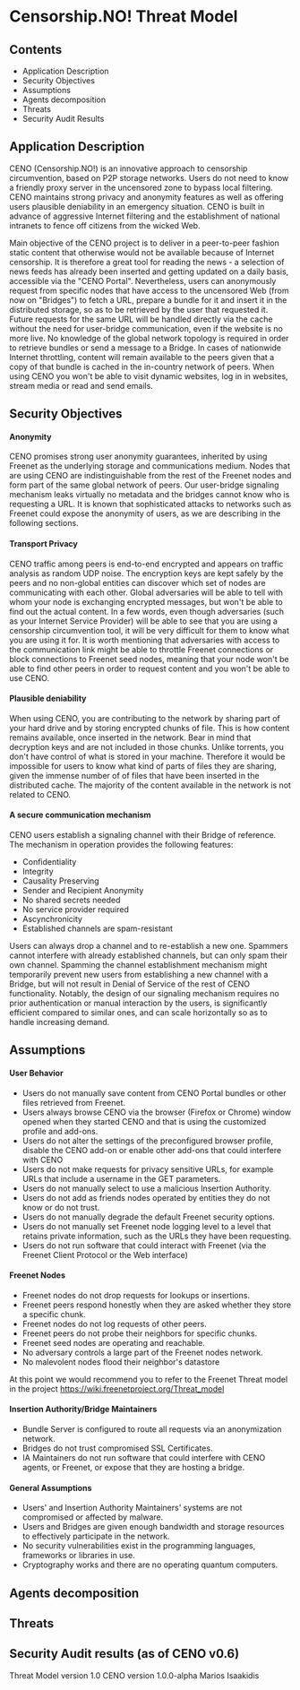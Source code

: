 # Censorship.NO! Threat Model

## Contents

  * Application Description
  * Security Objectives
  * Assumptions
  * Agents decomposition
  * Threats
  * Security Audit Results


## Application Description

CENO (Censorship.NO!) is an innovative approach to censorship circumvention,
based on P2P storage networks. Users do not need to know a friendly
proxy server in the uncensored zone to bypass local filtering. CENO maintains
strong privacy and anonymity features as well as offering users plausible
deniability in an emergency situation. CENO is built in advance of aggressive
Internet filtering and the establishment of national intranets to fence off
citizens from the wicked Web.

Main objective of the CENO project is to deliver in a peer-to-peer fashion
static content that otherwise would not be available because of Internet
censorship. It is therefore a great tool for reading the news - a selection of
news feeds has already been inserted and getting updated on a daily basis,
accessible via the "CENO Portal". Nevertheless, users can anonymously request
from specific nodes that have access to the uncensored Web (from now on
"Bridges") to fetch a URL, prepare a bundle for it and insert it in the
distributed storage, so as to be retrieved by the user that requested it. Future
requests for the same URL will be handled directly via the cache without the
need for user-bridge communication, even if the website is no more live. No
knowledge of the global network topology is required in order to retrieve
bundles or send a message to a Bridge. In cases of nationwide Internet
throttling, content will remain available to the peers given that a copy of that
bundle is cached in the in-country network of peers. When using CENO you won't
be able to visit dynamic websites, log in in websites, stream media or read and
send emails.


## Security Objectives

#### Anonymity

CENO promises strong user anonymity guarantees, inherited by using Freenet as
the underlying storage and communications medium. Nodes that are using CENO are
indistinguishable from the rest of the Freenet nodes and form part of the same
global network of peers. Our user-bridge signaling mechanism leaks virtually no
metadata and the bridges cannot know who is requesting a URL. It is known that
sophisticated attacks to networks such as Freenet could expose the anonymity of
users, as we are describing in the following sections.


#### Transport Privacy

CENO traffic among peers is end-to-end encrypted and appears on traffic analysis
as random UDP noise. The encryption keys are kept safely by the peers and no
non-global entities can discover which set of nodes are communicating with each
other. Global adversaries will be able to tell with whom your node is exchanging
encrypted messages, but won't be able to find out the actual content. In a few
words, even though adversaries (such as your Internet Service Provider) will be
able to see that you are using a censorship circumvention tool, it will be very
difficult for them to know what you are using it for. It is worth mentioning
that adversaries with access to the communication link might be able to throttle
Freenet connections or block connections to Freenet seed nodes, meaning that
your node won't be able to find other peers in order to request content and you
won't be able to use CENO.


#### Plausible deniability

When using CENO, you are contributing to the network by sharing part of your
hard drive and by storing encrypted chunks of file. This is how content remains
available, once inserted in the network. Bear in mind that decryption keys and
are not included in those chunks. Unlike torrents, you don't have control of
what is stored in your machine. Therefore it would be impossible for users to
know what kind of parts of files they are sharing, given the immense number of
of files that have been inserted in the distributed cache. The majority of the
content available in the network is not related to CENO.


#### A secure communication mechanism

CENO users establish a signaling channel with their Bridge of reference. The
mechanism in operation provides the following features:

  * Confidentiality
  * Integrity
  * Causality Preserving
  * Sender and Recipient Anonymity
  * No shared secrets needed
  * No service provider required
  * Ascynchronicity
  * Established channels are spam-resistant

Users can always drop a channel and to re-establish a new one. Spammers cannot
interfere with already established channels, but can only spam their own
channel. Spamming the channel establishment mechanism might temporarily prevent
new users from establishing a new channel with a Bridge, but will not result in
Denial of Service of the rest of CENO functionality. Notably, the design of our
signaling mechanism requires no prior authentication or manual interaction by
the users, is significantly efficient compared to similar ones, and can scale
horizontally so as to handle increasing demand.


## Assumptions

#### User Behavior

  * Users do not manually save content from CENO Portal bundles or other files retrieved from Freenet.
  * Users always browse CENO via the browser (Firefox or Chrome) window opened when they started CENO and that is using the customized profile and add-ons.
  * Users do not alter the settings of the preconfigured browser profile, disable the CENO add-on or enable other add-ons that could interfere with CENO
  * Users do not make requests for privacy sensitive URLs, for example URLs that include a username in the GET parameters.
  * Users do not manually select to use a malicious Insertion Authority.
  * Users do not add as friends nodes operated by entities they do not know or do not trust.
  * Users do not manually degrade the default Freenet security options.
  * Users do not manually set Freenet node logging level to a level that retains private information, such as the URLs they have been requesting.
  * Users do not run software that could interact with Freenet (via the Freenet Client Protocol or the Web interface)


#### Freenet Nodes

  * Freenet nodes do not drop requests for lookups or insertions.
  * Freenet peers respond honestly when they are asked whether they store a specific chunk.
  * Freenet nodes do not log requests of other peers.
  * Freenet peers do not probe their neighbors for specific chunks.
  * Freenet seed nodes are operating and reachable.
  * No adversary controls a large part of the Freenet nodes network.
  * No malevolent nodes flood their neighbor's datastore

At this point we would recommend you to refer to the Freenet Threat model in the
project https://wiki.freenetproject.org/Threat_model


#### Insertion Authority/Bridge Maintainers

  * Bundle Server is configured to route all requests via an anonymization network.
  * Bridges do not trust compromised SSL Certificates.
  * IA Maintainers do not run software that could interfere with CENO agents, or Freenet, or expose that they are hosting a bridge.


#### General Assumptions

  * Users' and Insertion Authority Maintainers' systems are not compromised or affected by malware.
  * Users and Bridges are given enough bandwidth and storage resources to effectively participate in the network.
  * No security vulnerabilities exist in the programming languages, frameworks or libraries in use.
  * Cryptography works and there are no operating quantum computers.


## Agents decomposition

## Threats

## Security Audit results (as of CENO v0.6)



Threat Model version 1.0
CENO version 1.0.0-alpha
Marios Isaakidis
